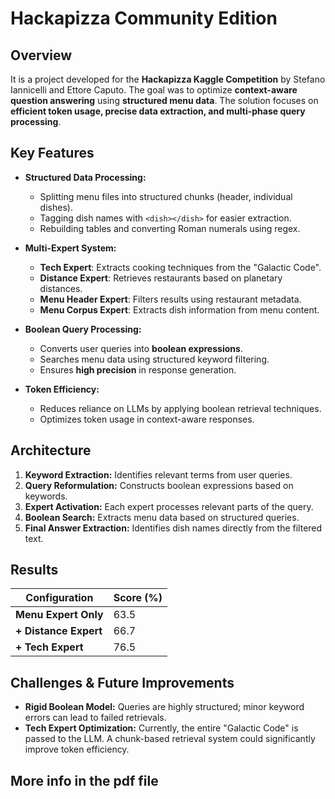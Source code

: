 # Hackapizza Community Edition

## Overview

It is a project developed for the **Hackapizza Kaggle Competition** by Stefano Iannicelli and Ettore Caputo. The goal was to optimize **context-aware question answering** using **structured menu data**. The solution focuses on **efficient token usage, precise data extraction, and multi-phase query processing**.

## Key Features

- **Structured Data Processing:**  
  - Splitting menu files into structured chunks (header, individual dishes).  
  - Tagging dish names with `<dish></dish>` for easier extraction.  
  - Rebuilding tables and converting Roman numerals using regex.

- **Multi-Expert System:**  
  - **Tech Expert**: Extracts cooking techniques from the "Galactic Code".  
  - **Distance Expert**: Retrieves restaurants based on planetary distances.  
  - **Menu Header Expert**: Filters results using restaurant metadata.  
  - **Menu Corpus Expert**: Extracts dish information from menu content.  

- **Boolean Query Processing:**  
  - Converts user queries into **boolean expressions**.  
  - Searches menu data using structured keyword filtering.  
  - Ensures **high precision** in response generation.  

- **Token Efficiency:**  
  - Reduces reliance on LLMs by applying boolean retrieval techniques.  
  - Optimizes token usage in context-aware responses.  

## Architecture

1. **Keyword Extraction:** Identifies relevant terms from user queries.
2. **Query Reformulation:** Constructs boolean expressions based on keywords.
3. **Expert Activation:** Each expert processes relevant parts of the query.
4. **Boolean Search:** Extracts menu data based on structured queries.
5. **Final Answer Extraction:** Identifies dish names directly from the filtered text.

## Results

| Configuration      | Score (%) |
|-------------------|----------|
| **Menu Expert Only** | 63.5 |
| **+ Distance Expert** | 66.7 |
| **+ Tech Expert** | 76.5 |

## Challenges & Future Improvements

- **Rigid Boolean Model:** Queries are highly structured; minor keyword errors can lead to failed retrievals.
- **Tech Expert Optimization:** Currently, the entire "Galactic Code" is passed to the LLM. A chunk-based retrieval system could significantly improve token efficiency.

## More info in the pdf file
